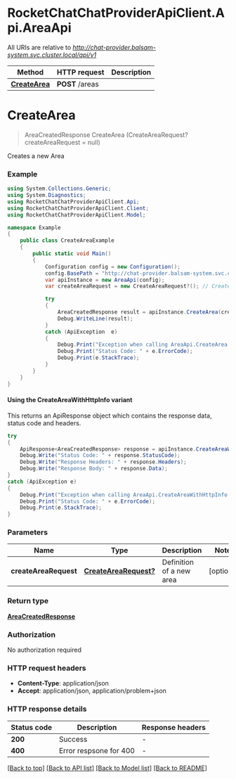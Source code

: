 # RocketChatChatProviderApiClient.Api.AreaApi

All URIs are relative to *http://chat-provider.balsam-system.svc.cluster.local/api/v1*

| Method | HTTP request | Description |
|--------|--------------|-------------|
| [**CreateArea**](AreaApi.md#createarea) | **POST** /areas |  |

<a id="createarea"></a>
# **CreateArea**
> AreaCreatedResponse CreateArea (CreateAreaRequest? createAreaRequest = null)



Creates a new Area

### Example
```csharp
using System.Collections.Generic;
using System.Diagnostics;
using RocketChatChatProviderApiClient.Api;
using RocketChatChatProviderApiClient.Client;
using RocketChatChatProviderApiClient.Model;

namespace Example
{
    public class CreateAreaExample
    {
        public static void Main()
        {
            Configuration config = new Configuration();
            config.BasePath = "http://chat-provider.balsam-system.svc.cluster.local/api/v1";
            var apiInstance = new AreaApi(config);
            var createAreaRequest = new CreateAreaRequest?(); // CreateAreaRequest? | Definition of a new area (optional) 

            try
            {
                AreaCreatedResponse result = apiInstance.CreateArea(createAreaRequest);
                Debug.WriteLine(result);
            }
            catch (ApiException  e)
            {
                Debug.Print("Exception when calling AreaApi.CreateArea: " + e.Message);
                Debug.Print("Status Code: " + e.ErrorCode);
                Debug.Print(e.StackTrace);
            }
        }
    }
}
```

#### Using the CreateAreaWithHttpInfo variant
This returns an ApiResponse object which contains the response data, status code and headers.

```csharp
try
{
    ApiResponse<AreaCreatedResponse> response = apiInstance.CreateAreaWithHttpInfo(createAreaRequest);
    Debug.Write("Status Code: " + response.StatusCode);
    Debug.Write("Response Headers: " + response.Headers);
    Debug.Write("Response Body: " + response.Data);
}
catch (ApiException e)
{
    Debug.Print("Exception when calling AreaApi.CreateAreaWithHttpInfo: " + e.Message);
    Debug.Print("Status Code: " + e.ErrorCode);
    Debug.Print(e.StackTrace);
}
```

### Parameters

| Name | Type | Description | Notes |
|------|------|-------------|-------|
| **createAreaRequest** | [**CreateAreaRequest?**](CreateAreaRequest?.md) | Definition of a new area | [optional]  |

### Return type

[**AreaCreatedResponse**](AreaCreatedResponse.md)

### Authorization

No authorization required

### HTTP request headers

 - **Content-Type**: application/json
 - **Accept**: application/json, application/problem+json


### HTTP response details
| Status code | Description | Response headers |
|-------------|-------------|------------------|
| **200** | Success |  -  |
| **400** | Error respsone for 400 |  -  |

[[Back to top]](#) [[Back to API list]](../README.md#documentation-for-api-endpoints) [[Back to Model list]](../README.md#documentation-for-models) [[Back to README]](../README.md)

